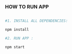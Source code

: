 ### HOW TO RUN APP

``` bash

#1. INSTALL ALL DEPENDENCIES:

npm install

#2. RUN APP :

npm start

```







